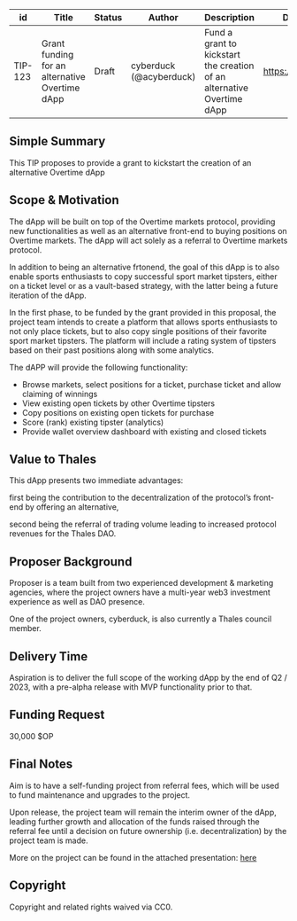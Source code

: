 | id | Title | Status | Author | Description | Discussions to | Created |
| ----------- | ----------- | ----------- | ----------- | ----------- | ----------- | ----------- |
| TIP-123 | Grant funding for an alternative Overtime dApp | Draft | cyberduck (@acyberduck) | Fund a grant to kickstart the creation of an alternative Overtime dApp | https://discord.gg/thales | 2023-2-14
 
## Simple Summary

This TIP proposes to provide a grant to kickstart the creation of an alternative Overtime dApp 

## Scope & Motivation

The dApp will be built on top of the Overtime markets protocol, providing new functionalities as well as an alternative front-end to buying positions on Overtime markets. The dApp will act solely as a referral to Overtime markets protocol. 

In addition to being an alternative frtonend, the goal of this dApp is to also enable sports enthusiasts to copy successful sport market tipsters, either on a ticket level or as a vault-based strategy, with the latter being a future iteration of the dApp. 

In the first phase, to be funded by the grant provided in this proposal, the project team intends to create a platform that allows sports enthusiasts to not only place tickets, but to also copy single positions of their favorite sport market tipsters. The platform will include a rating system of tipsters based on their past positions along with some analytics. 

The dAPP will provide the following functionality:
- Browse markets, select positions for a ticket, purchase ticket and allow claiming of winnings
- View existing open tickets by other Overtime tipsters
- Copy positions on existing open tickets for purchase
- Score (rank) existing tipster (analytics)
- Provide wallet overview dashboard with existing and closed tickets

## Value to Thales

This dApp presents two immediate advantages: 

first being the contribution to the decentralization of the protocol’s front-end by offering an alternative, 

second being the referral of trading volume leading to increased protocol revenues for the Thales DAO. 

## Proposer Background

Proposer is a team built from two experienced development & marketing agencies, where the project owners have a multi-year web3 investment experience as well as DAO presence.

One of the project owners, cyberduck, is also currently a Thales council member. 

## Delivery Time

Aspiration is to deliver the full scope of the working dApp by the end of Q2 / 2023, with a pre-alpha release with MVP functionality prior to that. 

## Funding Request

30,000 $OP

## Final Notes

Aim is to have a self-funding project from referral fees, which will be used to fund maintenance and upgrades to the project. 

Upon release, the project team will remain the interim owner of the dApp, leading further growth and allocation of the funds raised through the referral fee until a decision on future ownership (i.e. decentralization) by the project team is made. 

More on the project can be found in the attached presentation: [here](assets/grant_alternative_overtime_app.pdf)

## Copyright
 
Copyright and related rights waived via CC0.

